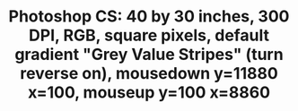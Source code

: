 ---
ee_id_thing: '75'
site: '1'
type: '2'
inv_num: 2011-003
url: 2011-003-photoshop-cs
title: 'Photoshop CS: 40 by 30 inches, 300 DPI, RGB, square pixels, default gradient
  "Grey Value Stripes" (turn reverse on), mousedown y=11880 x=100, mouseup y=100 x=8860'
year: '2011'
display_year: '2011'
medium: Chromogenic print
dims: 40 x 30 inches
pitch: ''
ps: ''
live_url: ''
related: ''
youtube: ''
related_code: ''
imgs: photoshop-cs-2011-003-full-database-AR.jpg
subheading: ''
download: ''
add_credit: ''
commission: ''
layout: things-i-made
---